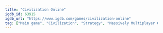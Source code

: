 ```yaml
---
title: "Civilization Online"
igdb_id: 63915
igdb_url: "https://www.igdb.com/games/civilization-online"
tag: ["Main game", "Civilization", "Strategy", "Massively Multiplayer Online (MMO)", "Fantasy", "Historical"]
---
```

